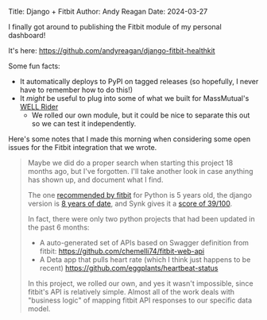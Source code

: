 Title: Django + Fitbit
Author: Andy Reagan
Date: 2024-03-27

I finally got around to publishing the Fitbit module of my personal dashboard!

It's here: https://github.com/andyreagan/django-fitbit-healthkit

Some fun facts:

* It automatically deploys to PyPI on tagged releases (so hopefully, I never have to remember how to do this!)
* It _might_ be useful to plug into some of what we built for MassMutual's [WELL Rider](https://www.massmutual.com/well)
    * We rolled our own module, but it could be nice to separate this out so we can test it independently.
 
Here's some notes that I made this morning when considering some open issues for the Fitbit integration that we wrote.

> Maybe we did do a proper search when starting this project 18 months ago, but I've forgotten. I'll take another look in case anything has shown up, and document what I find.
> 
> The one [recommended by fitbit](https://dev.fitbit.com/build/reference/web-api/developer-guide/libraries-and-sample-code/) for Python is 5 years old, the django version is [8 years of date](https://github.com/orcasgit/django-fitbit), and Synk gives it a [score of 39/100](https://snyk.io/advisor/python/django-fitbit).
> 
> In fact, there were only two python projects that had been updated in the past 6 months:
> 
> * A auto-generated set of APIs based on Swagger definition from fitbit: https://github.com/chemelli74/fitbit-web-api
> * A Deta app that pulls heart rate (which I think just happens to be recent) https://github.com/eggplants/heartbeat-status
> 
> In this project, we rolled our own, and yes it wasn't impossible, since fitbit's API is relatively simple. Almost all of the work deals with "business logic" of mapping fitbit API responses to our specific data model.
> 

